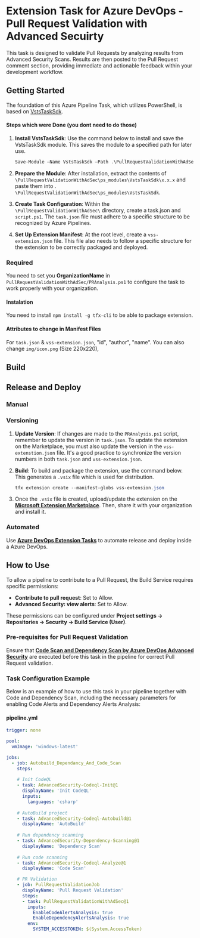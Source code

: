 # Extension Task  for Azure DevOps - Pull Request Validation with Advanced Secuirty

This task is designed to validate Pull Requests by analyzing results from Advanced Security Scans. Results are then posted to the Pull Request comment section, providing immediate and actionable feedback within your development workflow.

## Getting Started

The foundation of this Azure Pipeline Task, which utilizes PowerShell, is based on [VstsTaskSdk](https://github.com/microsoft/azure-pipelines-task-lib/blob/master/powershell/Docs/README.md).

#### Steps which were Done (you dont need to do those)

1. **Install VstsTaskSdk**: Use the command below to install and save the VstsTaskSdk module. This saves the module to a specified path for later use.

   ```powershell
   Save-Module –Name VstsTaskSdk –Path .\PullRequestValidationWithAdSec\ps_modules –Force
   ```
2. **Prepare the Module**: After installation, extract the contents of `\PullRequestValidationWithAdSec\ps_modules\VstsTaskSdk\x.x.x` and paste them into . `\PullRequestValidationWithAdSec\ps_modules\VstsTaskSdk`. 

3. **Create Task Configuration**: Within the  `\PullRequestValidationWithAdSec\` directory, create a task.json and `script.ps1`. The `task.json` file must adhere to a specific structure to be recognized by Azure Pipelines.

4. **Set Up Extension Manifest**: At the root level, create a `vss-extension.json` file. This file also needs to follow a specific structure for the extension to be correctly packaged and deployed.

### Required
You need to set you **OrganizationName** in `PullRequestValidationWithAdSec/PRAnalysis.ps1` to configure the task to work properly with your organization.
#### Instalation
You need to install `npm install -g tfx-cli` to be able to package extension.

#### Attributes to change in Manifest Files
For `task.json` & `vss-extension.json`, "id", "author", "name". You can also change `img/icon.png` (Size 220x220),

## Build

## Release and Deploy
### Manual
### Versioning
1. **Update Version**: If changes are made to the `PRAnalysis.ps1` script, remember to update the version in `task.json`.
To update the extension on the Marketplace, you must also update the version in the `vss-extenstion.json` file.
It's a good practice to synchronize the version numbers in both `task.json` and `vss-extension.json`.

2. **Build**: To build and package the extension, use the command below. This generates a `.vsix` file which is used for distribution.

   ```powershell
   tfx extension create --manifest-globs vss-extension.json
   ```
   
3. Once the `.vsix` file is created, upload/update the extension on the **[Microsoft Extension Marketplace](https://marketplace.visualstudio.com/)**. Then, share it with your organization and install it.

### Automated
Use **[Azure DevOps Extension Tasks](https://marketplace.visualstudio.com/items?itemName=ms-devlabs.vsts-developer-tools-build-tasks)** to automate release and deploy inside a Azure DevOps.

## How to Use
To allow a pipeline to contribute to a Pull Request, the Build Service requires specific permissions:
  - **Contribute to pull request**: Set to Allow.
  - **Advanced Security: view alerts**: Set to Allow.

These permissions can be configured under **Project settings -> Repositories -> Security -> Build Service (User)**.

### Pre-requisites for Pull Request Validation
Ensure that **[Code Scan and Dependency Scan by Azure DevOps Advanced Security](https://learn.microsoft.com/en-us/azure/devops/repos/security/configure-github-advanced-security-features?view=azure-devops&tabs=yaml)** are executed before this task in the pipeline for correct Pull Request validation.

### Task Configuration Example
Below is an example of how to use this task in your pipeline together with Code and Dependency Scan, including the necessary parameters for enabling Code Alerts and Dependency Alerts Analysis:

#### pipeline.yml

```yaml
trigger: none

pool:
  vmImage: 'windows-latest'

jobs:
  - job: Autobuild_Dependancy_And_Code_Scan
    steps:
    
    # Init CodeQL
    - task: AdvancedSecurity-Codeql-Init@1
      displayName: 'Init CodeQL'
      inputs: 
        languages: 'csharp'
    
    # AutoBuild project 
    - task: AdvancedSecurity-Codeql-Autobuild@1
      displayName: 'AutoBuild'
    
    # Run dependency scanning 
    - task: AdvancedSecurity-Dependency-Scanning@1
      displayName: 'Dependency Scan'
    
    # Run code scanning  
    - task: AdvancedSecurity-Codeql-Analyze@1
      displayName: 'Code Scan'

    # PR Validation
    - job: PullRequestValidationJob
      displayName: 'Pull Request Validation'
      steps:
      - task: PullRequestValidationWithAdSec@1
        inputs:
          EnableCodeAlertsAnalysis: true
          EnableDependencyAlertsAnalysis: true
        env:
          SYSTEM_ACCESSTOKEN: $(System.AccessToken)
```
